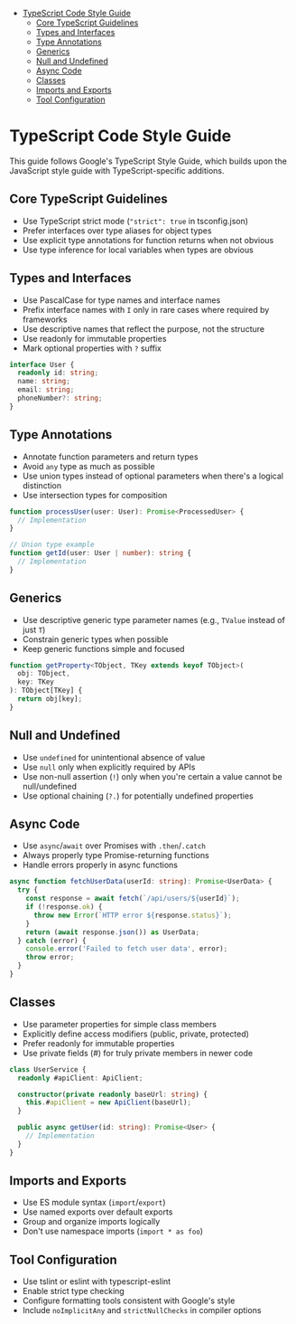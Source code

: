 <!-- START doctoc generated TOC please keep comment here to allow auto update -->
<!-- DON'T EDIT THIS SECTION, INSTEAD RE-RUN doctoc TO UPDATE -->

- [TypeScript Code Style Guide](#typescript-code-style-guide)
  - [Core TypeScript Guidelines](#core-typescript-guidelines)
  - [Types and Interfaces](#types-and-interfaces)
  - [Type Annotations](#type-annotations)
  - [Generics](#generics)
  - [Null and Undefined](#null-and-undefined)
  - [Async Code](#async-code)
  - [Classes](#classes)
  - [Imports and Exports](#imports-and-exports)
  - [Tool Configuration](#tool-configuration)

<!-- END doctoc generated TOC please keep comment here to allow auto update -->

# TypeScript Code Style Guide

This guide follows Google's TypeScript Style Guide, which builds upon the
JavaScript style guide with TypeScript-specific additions.

## Core TypeScript Guidelines

- Use TypeScript strict mode (`"strict": true` in tsconfig.json)
- Prefer interfaces over type aliases for object types
- Use explicit type annotations for function returns when not obvious
- Use type inference for local variables when types are obvious

## Types and Interfaces

- Use PascalCase for type names and interface names
- Prefix interface names with `I` only in rare cases where required by
  frameworks
- Use descriptive names that reflect the purpose, not the structure
- Use readonly for immutable properties
- Mark optional properties with `?` suffix

```typescript
interface User {
  readonly id: string;
  name: string;
  email: string;
  phoneNumber?: string;
}
```

## Type Annotations

- Annotate function parameters and return types
- Avoid `any` type as much as possible
- Use union types instead of optional parameters when there's a logical
  distinction
- Use intersection types for composition

```typescript
function processUser(user: User): Promise<ProcessedUser> {
  // Implementation
}

// Union type example
function getId(user: User | number): string {
  // Implementation
}
```

## Generics

- Use descriptive generic type parameter names (e.g., `TValue` instead of just
  `T`)
- Constrain generic types when possible
- Keep generic functions simple and focused

```typescript
function getProperty<TObject, TKey extends keyof TObject>(
  obj: TObject,
  key: TKey
): TObject[TKey] {
  return obj[key];
}
```

## Null and Undefined

- Use `undefined` for unintentional absence of value
- Use `null` only when explicitly required by APIs
- Use non-null assertion (`!`) only when you're certain a value cannot be
  null/undefined
- Use optional chaining (`?.`) for potentially undefined properties

## Async Code

- Use `async`/`await` over Promises with `.then`/`.catch`
- Always properly type Promise-returning functions
- Handle errors properly in async functions

```typescript
async function fetchUserData(userId: string): Promise<UserData> {
  try {
    const response = await fetch(`/api/users/${userId}`);
    if (!response.ok) {
      throw new Error(`HTTP error ${response.status}`);
    }
    return (await response.json()) as UserData;
  } catch (error) {
    console.error('Failed to fetch user data', error);
    throw error;
  }
}
```

## Classes

- Use parameter properties for simple class members
- Explicitly define access modifiers (public, private, protected)
- Prefer readonly for immutable properties
- Use private fields (#) for truly private members in newer code

```typescript
class UserService {
  readonly #apiClient: ApiClient;

  constructor(private readonly baseUrl: string) {
    this.#apiClient = new ApiClient(baseUrl);
  }

  public async getUser(id: string): Promise<User> {
    // Implementation
  }
}
```

## Imports and Exports

- Use ES module syntax (`import`/`export`)
- Use named exports over default exports
- Group and organize imports logically
- Don't use namespace imports (`import * as foo`)

## Tool Configuration

- Use tslint or eslint with typescript-eslint
- Enable strict type checking
- Configure formatting tools consistent with Google's style
- Include `noImplicitAny` and `strictNullChecks` in compiler options
